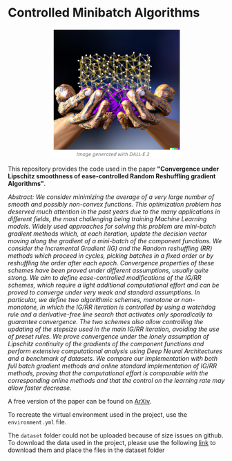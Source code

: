 # Controlled Minibatch Algorithms

<p align="center">
  <img src="Image-readme.png" width="300" height="300"/>
</p>

This repository provides the code used in the paper __"Convergence under Lipschitz smoothness of ease-controlled Random Reshuffling gradient Algorithms"__. 

_Abstract:
We consider minimizing the average of a very large number of smooth and possibly non-convex functions. 
This optimization problem has deserved much attention in the past years due to the many applications in different fields, 
the most challenging being training Machine Learning models. Widely used approaches for solving this problem are mini-batch 
gradient methods which, at each iteration, update the decision vector moving along the gradient of a mini-batch of the component functions. 
We consider the Incremental Gradient (IG) and the Random reshuffling (RR) methods which proceed in cycles, picking 
batches in a fixed order or by reshuffling the order after each epoch. Convergence properties of these schemes have
been proved under different assumptions, usually quite strong. We aim to define ease-controlled modifications of 
the IG/RR schemes, which require a light additional computational effort and can be proved to converge under very weak 
and standard assumptions. In particular, we define two algorithmic schemes, monotone or non-monotone, in which the IG/RR 
iteration is controlled by using a watchdog rule and a derivative-free line search that activates only sporadically to 
guarantee convergence. The two schemes also allow controlling the updating of the stepsize used in the main IG/RR 
iteration, avoiding the use of preset rules. We prove convergence under the lonely assumption of Lipschitz continuity
of the gradients of the component functions and perform extensive computational analysis using Deep Neural Architectures
and a benchmark of datasets. We compare our implementation with both full batch gradient methods and online standard 
implementation of IG/RR methods, proving that the computational effort is comparable with the corresponding online 
methods and that the control on the learning rate may allow faster decrease._

A free version of the paper can be found on [ArXiv](https://arxiv.org/abs/2212.01848).
 
To recreate the virtual environment used in the project, use the `environment.yml` file. 

The `dataset` folder could not be uploaded because of size issues on github. 
To download the data used in the project, please use the following [link](https://drive.google.com/drive/folders/1-jLyc8Wu66QcVGS9pMtJ0bvDsL_Xb6iJ?usp=share_link) to download them and place the files in the dataset folder

